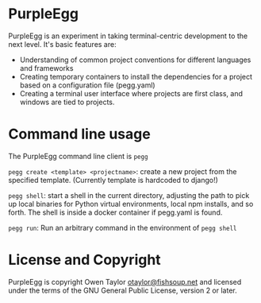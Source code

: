 PurpleEgg
=======
PurpleEgg is an experiment in taking terminal-centric development to the next level. It's basic features are:
* Understanding of common project conventions for different languages and frameworks
* Creating temporary containers to install the dependencies for a project based on a configuration file (pegg.yaml)
* Creating a terminal user interface where projects are first class, and windows are tied to projects.

Command line usage
==================
The PurpleEgg command line client is `pegg`

`pegg create <template> <projectname>`: create a new project from the specified template. (Currently template is hardcoded to django!)

`pegg shell`: start a shell in the current directory, adjusting the path to pick up local binaries for Python virtual environments, local npm installs, and so forth. The shell is inside a docker container if pegg.yaml is found.

`pegg run`: Run an arbitrary command in the environment of `pegg shell`

License and Copyright
=====================
PurpleEgg is copyright Owen Taylor <otaylor@fishsoup.net>
and licensed under the terms of the GNU General Public License,
version 2 or later.
